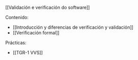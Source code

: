 [[Validación e verificación do software]]

Contenido:
+ [[Introducción y diferencias de verificación y validación]]
+ [[Verificación formal]]

Prácticas:
+ [[TGR-1 VVS]]